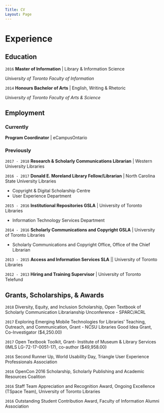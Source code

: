 ```yaml
---
Title: CV
Layout: Page
---
```

# Experience
## Education
`2016` **Master of Information** | Library & Information Science

*University of Toronto Faculty of Information*


`2014` **Honours Bachelor of Arts** | English, Writing & Rhetoric

*University of Toronto Faculty of Arts & Science*

## Employment
### Currently
**Program Coordinator** | eCampusOntario

### Previously
`2017 - 2018` **Research & Scholarly Communications Librarian** | Western University Libraries

`2016 - 2017` **Donald E. Moreland Library Fellow/Librarian** | North Carolina State University Libraries
* Copyright & Digital Scholarship Centre
* User Experience Department

`2015 - 2016` **Institutional Repositories GSLA** | University of Toronto Libraries
* Information Technology Services Department

`2014 - 2016` **Scholarly Communications and Copyright GSLA** | University of Toronto Libraries
* Scholarly Communications and Copyright Office, Office of the Chief Librarian

`2013 - 2015` **Access and Information Services SLA** || University of Toronto Libraries

`2012 - 2013` **Hiring and Training Supervisor** | University of Toronto Telefund

## Grants, Scholarships, & Awards
`2018` Diversity, Equity, and Inclusion Scholarship, Open Textbook of Scholarly Communication Librarianship Unconference - SPARC/ACRL

`2017` Exploring Emerging Mobile Technologies for Libraries’ Teaching, Outreach, and Communication, Grant - NCSU Libraries Good Idea Grant, Co-Investigator ($4,250.00)

`2017` Open Textbook Toolkit, Grant- Institute of Museum & Library Services (IMLS LG-72-17-0051-17), co-author ($49,958.00)

`2016` Second Runner Up, World Usability Day, Triangle User Experience Professionals Association 

`2016` OpenCon 2016 Scholarship, Scholarly Publishing and Academic Resources Coalition

`2016` Staff Team Appreciation and Recognition Award, Ongoing Excellence (TSpace Team), University of Toronto Libraries

`2016` Outstanding Student Contribution Award, Faculty of Information Alumni Association
